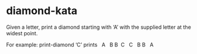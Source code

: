 # diamond-kata

Given a letter, print a diamond starting with ‘A’ with the supplied letter at the widest point.

For example: print-diamond ‘C’ prints
  A  
 B B 
C   C  
 B B  
  A
